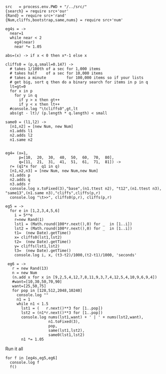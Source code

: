     src   = process.env.PWD + "/../src/" 
    {search} = require src+'our'
    {Rand} = require src+'rand'
    {Num,cliffs,bootstrap,same,nums} = require src+'num'
             
    eg4s = ->
      near=1
      while near < 2
        eg4(near)
        near *= 1.05
    
    abs=(x) -> if x < 0 then x*-1 else x
    
    cliffs0 = (p,q,small=0.147) ->
      # takes 1/100th of a sec for 1,000 items
      # takes half    of a sec for 10,000 items
      # takes a minute         for 100,000 items so if your lists
      # get big, sort q then do a binary search for items in p in q
      lt=gt=0
      for x in p
        for y in q
          if y > x then gt++
          if y < x then lt++
      #console.log "\tcliffs0",gt,lt
      abs(gt - lt)/ (p.length * q.length) < small
   
    same0 = (l1,l2) ->
      [n1,n2] = [new Num, new Num]
      n1.adds l1
      n2.adds l2
      n1.same n2

 
    eg4= (x=1,
          p=[10,  20,  30,  40,  50,  60,  70,  80],
          q=[11,  21,  31,  41,  51,  61,  71,  81]) ->
      r= (q1*x for  q1 in q)
      [n1,n2,n3] = [new Num, new Num,new Num]
      n1.adds p
      n2.adds q
      n3.adds r
      console.log x.toFixed(3),"base",(n1.ttest n2), "t12",(n1.ttest n3), "same13",(n1.same n3),"cliffs",cliffs(p,r)
      console.log "\t>>", cliffs0(p,r), cliffs(p,r)
    
    eg5 = ->
      for e in [1,2,3,4,5,6]
        i = 5**e
        r=new Rand(1)
        lst1 = (Math.round(100*r.next(),0) for _  in [1..i])
        lst2 = (Math.round(100*r.next(),0) for _  in [1..i])
        t1=  (new Date).getTime()
        x= cliffs0(lst1,lst2)
        t2=  (new Date).getTime()
        y= cliffs(lst1,lst2)
        t3=  (new Date).getTime()
        console.log i, x, (t3-t2)/1000,(t2-t1)/1000, 'seconds'

     eg6 = ->
       r = new Rand(13)
       n = new Num
       (n.add x for x in [9,2,5,4,12,7,8,11,9,3,7,4,12,5,4,10,9,6,9,4])
       #want=[10,30,50,70,90]
       want=[25,50,75]
       for pop in [128,512,2048,10240]
         console.log ""
         n1 = 1
         while n1 < 1.5
           lst1 = (   r.next()**3 for [1..pop])
           lst2 = (n1*r.next()**3 for [1..pop])
           console.log nums(lst1,want) + ' | ' + nums(lst2,want), 
                       n1.toFixed(3), 
                       pop,
                       same(lst1,lst2), 
                       same0(lst1,lst2)
           n1 *= 1.05
   
Run it all

    for f in [eg4s,eg5,eg6]
      console.log f
      f()
   
